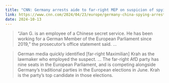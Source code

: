 ```yaml
---
title: "CNN: Germany arrests aide to far-right MEP on suspicion of spying for China"
link: https://www.cnn.com/2024/04/23/europe/germany-china-spying-arrest-eu-parliament-intl/index.html
date: 2024-10-13
---
```


> “Jian G. is an employee of a Chinese secret service. He has been working for a German Member of the European Parliament since 2019,” the prosecutor’s office statement said. …

> German media quickly identified [far-right Maximilian] Krah as the lawmaker who employed the suspect. … The far-right AfD party has nine seats in the European Parliament, and is competing alongside Germany’s traditional parties in the European elections in June. Krah is the party’s top candidate in those elections.
